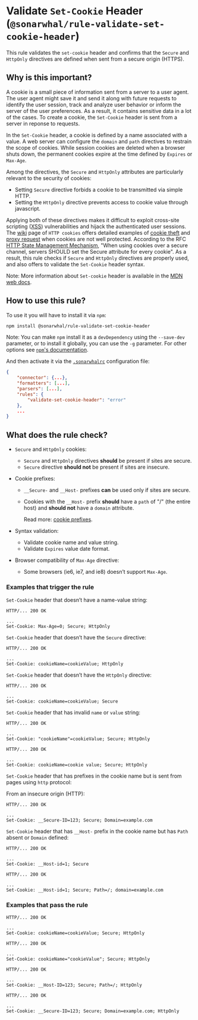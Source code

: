 # Validate `Set-Cookie` Header (`@sonarwhal/rule-validate-set-cookie-header`)

This rule validates the `set-cookie` header and confirms that the
`Secure` and `HttpOnly` directives are defined when sent from a
secure origin (HTTPS).

## Why is this important?

A cookie is a small piece of information sent from a server to a
user agent. The user agent might save it and send it along with
future requests to identify the user session, track and analyze
user behavior or inform the server of the user preferences.
As a result, it contains sensitive data in a lot of the cases.
To create a cookie, the `Set-Cookie` header is sent from a
server in reponse to requests.

In the `Set-Cookie` header, a cookie is defined by a name associated
with a value. A web server can configure the `domain` and `path`
directives to restrain the scope of cookies. While session cookies
are deleted when a browser shuts down, the permanent cookies
expire at the time defined by `Expires` or `Max-Age`.

Among the directives, the `Secure` and `HttpOnly` attributes
are particularly relevant to the security of cookies:

* Setting `Secure` directive forbids a cookie to be transmitted via simple HTTP.
* Setting the `HttpOnly` directive prevents access to cookie value through javascript.

Applying both of these directives makes it difficult to exploit
cross-site scripting ([XSS][xss]) vulnerabilities and hijack the
authenticated user sessions. The [wiki][http cookie wiki] page
of `HTTP cookies` offers detailed examples of [cookie theft][cookie theft]
and [proxy request][proxy request] when cookies are not well protected.
According to the RFC [HTTP State Management Mechanism][HTTP State Management Mechanism],
"When using cookies over a secure channel, servers SHOULD set the Secure attribute
for every cookie". As a result, this rule checks if `Secure` and `HttpOnly` directives
are properly used, and also offers to validate the `Set-Cookie` header syntax.

Note: More information about `Set-cookie` header is available in
the [MDN web docs][set-cookie web doc].

## How to use this rule?

To use it you will have to install it via `npm`:

```bash
npm install @sonarwhal/rule-validate-set-cookie-header
```

Note: You can make `npm` install it as a `devDependency` using the `--save-dev`
parameter, or to install it globally, you can use the `-g` parameter. For
other options see
[`npm`'s documentation](https://docs.npmjs.com/cli/install).

And then activate it via the [`.sonarwhalrc`][sonarwhalrc]
configuration file:

```json
{
    "connector": {...},
    "formatters": [...],
    "parsers": [...],
    "rules": {
        "validate-set-cookie-header": "error"
    },
    ...
}
```

## What does the rule check?

* `Secure` and `HttpOnly` cookies:

  * `Secure` and `HttpOnly` directives **should** be present if sites are secure.
  * `Secure` directive **should not** be present if sites are insecure.

* Cookie prefixes:

  * `__Secure-` and `__Host-` prefixes **can** be used only if sites are secure.
  * Cookies with the `__Host-` prefix **should** have a `path` of "/"
  (the entire host) and **should not** have a `domain` attribute.

    Read more: [cookie prefixes][cookie prefixes].

* Syntax validation:
  * Validate cookie name and value string.
  * Validate `Expires` value date format.

* Browser compatibility of `Max-Age` directive:
  * Some browsers (ie6, ie7, and ie8) doesn’t support `Max-Age`.

### Examples that **trigger** the rule

`Set-Cookie` header that doesn’t have a name-value string:

```text
HTTP/... 200 OK

...
Set-Cookie: Max-Age=0; Secure; HttpOnly
```

`Set-Cookie` header that doesn’t have the `Secure` directive:

```text
HTTP/... 200 OK

...
Set-Cookie: cookieName=cookieValue; HttpOnly
```

`Set-Cookie` header that doesn’t have the `HttpOnly` directive:

```text
HTTP/... 200 OK

...
Set-Cookie: cookieName=cookieValue; Secure
```

`Set-Cookie` header that has invalid `name` or `value` string:

```text
HTTP/... 200 OK

...
Set-Cookie: "cookieName"=cookieValue; Secure; HttpOnly
```

```text
HTTP/... 200 OK

...
Set-Cookie: cookieName=cookie value; Secure; HttpOnly
```

`Set-Cookie` header that has prefixes in the cookie name but is sent from pages
using `http` protocol:

From an insecure origin (HTTP):

```text
HTTP/... 200 OK

...
Set-Cookie: __Secure-ID=123; Secure; Domain=example.com
```

`Set-Cookie` header that has `__Host-` prefix in the cookie name but has `Path`
absent or `Domain` defined:

```text
HTTP/... 200 OK

...
Set-Cookie: __Host-id=1; Secure
```

```text
HTTP/... 200 OK

...
Set-Cookie: __Host-id=1; Secure; Path=/; domain=example.com
```

### Examples that **pass** the rule

```text
HTTP/... 200 OK

...
Set-Cookie: cookieName=cookieValue; Secure; HttpOnly
```

```text
HTTP/... 200 OK

...
Set-Cookie: cookieName="cookieValue"; Secure; HttpOnly
```

```text
HTTP/... 200 OK

...
Set-Cookie: __Host-ID=123; Secure; Path=/; HttpOnly
```

```text
HTTP/... 200 OK

...
Set-Cookie: __Secure-ID=123; Secure; Domain=example.com; HttpOnly
```

<!-- Link labels: -->

[cookie prefixes]:https://developer.mozilla.org/en-US/docs/Web/HTTP/Headers/Set-Cookie#Cookie_prefixes
[cookie theft]:https://en.wikipedia.org/wiki/HTTP_cookie#Cross-site_scripting:_cookie_theft
[http cookie wiki]:https://en.wikipedia.org/wiki/HTTP_cookie
[HTTP State Management Mechanism]:https://tools.ietf.org/html/rfc6265
[proxy request]:https://en.wikipedia.org/wiki/HTTP_cookie#Cross-site_scripting:_proxy_request
[set-cookie web doc]:https://developer.mozilla.org/en-US/docs/Web/HTTP/Headers/Set-Cookie
[sonarwhalrc]: https://sonarwhal.com/docs/user-guide/further-configuration/sonarwhalrc-formats/
[xss]:https://developer.mozilla.org/en-US/docs/Glossary/Cross-site_scripting
